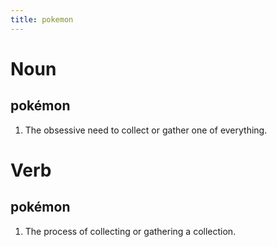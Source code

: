 ```yaml
---
title: pokemon
---
```


# Noun

## pokémon

1. The obsessive need to collect or gather one of everything.

# Verb

## pokémon

1. The process of collecting or gathering a collection.

